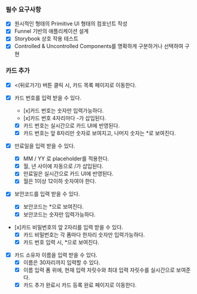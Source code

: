 ### 필수 요구사항
- [x] 원시적인 형태의 Primitive UI 형태의 컴포넌트 작성
- [x] Funnel 기반의 애플리케이션 설계
- [x] Storybook 상호 작용 테스트
- [x] Controlled & Uncontrolled Components를 명확하게 구분하거나 선택하여 구현

### 카드 추가
- [x] <(뒤로가기) 버튼 클릭 시, 카드 목록 페이지로 이동한다.

- [x] 카드 번호를 입력 받을 수 있다.
  - [x]카드 번호는 숫자만 입력가능하다.
  - [x]카드 번호 4자리마다 -가 삽입된다.
  - [x] 카드 번호는 실시간으로 카드 UI에 반영된다.
  - [x] 카드 번호는 앞 8자리만 숫자로 보여지고, 나머지 숫자는 *로 보여진다.

- [x] 만료일을 입력 받을 수 있다.
  - [x] MM / YY 로 placeholder를 적용한다.
  - [x] 월, 년 사이에 자동으로 /가 삽입된다.
  - [x] 만료일은 실시간으로 카드 UI에 반영된다.
  - [x] 월은 1이상 12이하 숫자여야 한다.

- [x] 보안코드를 입력 받을 수 있다.
  - [x] 보안코드는 *으로 보여진다.
  - [x] 보안코드는 숫자만 입력가능하다.

- [x]카드 비밀번호의 앞 2자리를 입력 받을 수 있다.
  - [x] 카드 비밀번호는 각 폼마다 한자리 숫자만 입력가능하다.
  - [x] 카드 번호 입력 시, *으로 보여진다.

- [x] 카드 소유자 이름을 입력 받을 수 있다.
  - [x] 이름은 30자리까지 입력할 수 있다.
  - [x] 이름 입력 폼 위에, 현재 입력 자릿수와 최대 입력 자릿수를 실시간으로 보여준다.
  - [x] 카드 추가 완료시 카드 등록 완료 페이지로 이동한다.